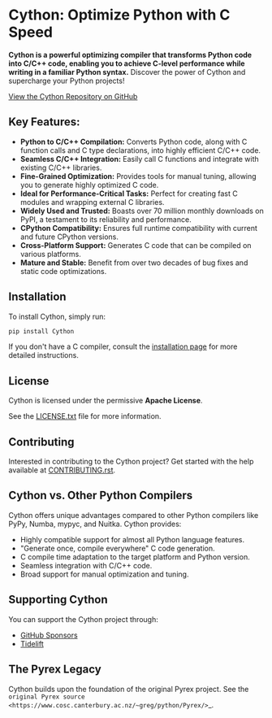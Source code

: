 # Cython: Optimize Python with C Speed

**Cython is a powerful optimizing compiler that transforms Python code into C/C++ code, enabling you to achieve C-level performance while writing in a familiar Python syntax.** Discover the power of Cython and supercharge your Python projects!

[View the Cython Repository on GitHub](https://github.com/cython/cython)

## Key Features:

*   **Python to C/C++ Compilation:** Converts Python code, along with C function calls and C type declarations, into highly efficient C/C++ code.
*   **Seamless C/C++ Integration:** Easily call C functions and integrate with existing C/C++ libraries.
*   **Fine-Grained Optimization:** Provides tools for manual tuning, allowing you to generate highly optimized C code.
*   **Ideal for Performance-Critical Tasks:** Perfect for creating fast C modules and wrapping external C libraries.
*   **Widely Used and Trusted:** Boasts over 70 million monthly downloads on PyPI, a testament to its reliability and performance.
*   **CPython Compatibility:** Ensures full runtime compatibility with current and future CPython versions.
*   **Cross-Platform Support:** Generates C code that can be compiled on various platforms.
*   **Mature and Stable:** Benefit from over two decades of bug fixes and static code optimizations.

## Installation

To install Cython, simply run:

```bash
pip install Cython
```

If you don't have a C compiler, consult the [installation page](https://docs.cython.org/en/latest/src/quickstart/install.html) for more detailed instructions.

## License

Cython is licensed under the permissive **Apache License**.

See the [LICENSE.txt](https://github.com/cython/cython/blob/master/LICENSE.txt) file for more information.

## Contributing

Interested in contributing to the Cython project? Get started with the help available at [CONTRIBUTING.rst](https://github.com/cython/cython/blob/master/docs/CONTRIBUTING.rst).

## Cython vs. Other Python Compilers

Cython offers unique advantages compared to other Python compilers like PyPy, Numba, mypyc, and Nuitka. Cython provides:

*   Highly compatible support for almost all Python language features.
*   "Generate once, compile everywhere" C code generation.
*   C compile time adaptation to the target platform and Python version.
*   Seamless integration with C/C++ code.
*   Broad support for manual optimization and tuning.

## Supporting Cython

You can support the Cython project through:

*   [GitHub Sponsors](https://github.com/users/scoder/sponsorship)
*   [Tidelift](https://tidelift.com/subscription/pkg/pypi-cython)

## The Pyrex Legacy

Cython builds upon the foundation of the original Pyrex project. See the `original Pyrex source <https://www.cosc.canterbury.ac.nz/~greg/python/Pyrex/>`_.